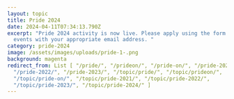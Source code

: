 ```yaml
---
layout: topic
title: Pride 2024
date: 2024-04-11T07:34:13.790Z
excerpt: "Pride 2024 activity is now live. Please apply using the form in the
  events with your appropriate email address. "
category: pride-2024
image: /assets/images/uploads/pride-1-.png
background: magenta
redirect_from: List [ "/pride/", "/prideon/", "/pride-on/", "/pride-2021/",
  "/pride-2022/", "/pride-2023/", "/topic/pride/", "/topic/prideon/",
  "/topic/pride-on/", "/topic/pride-2021/", "/topic/pride-2022/",
  "/topic/pride-2023/", "/topic/pride-2024/" ]
---
```

